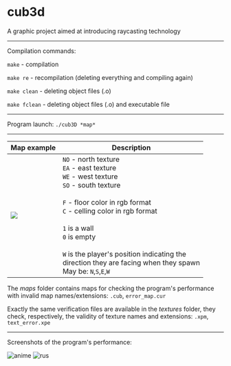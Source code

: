# cub3d
A graphic project aimed at introducing raycasting technology
***
Compilation commands:

`make` - compilation

`make re` - recompilation (deleting everything and compiling again)

`make clean` - deleting object files (.o)

`make fclean` - deleting object files (.o) and executable file
***
Program launch: `./cub3D *map*`
***
| Map example | Description |
| ---- | ---- |
| ![](https://i.ibb.co/w6sTX7L/map3.png) | `NO` - north texture <br/> `EA` - east texture <br/> `WE` - west texture <br/> `SO` - south texture <br/> <br/> `F` - floor color in rgb format <br/> `C` - celling color in rgb format <br/> <br/> `1` is a wall <br/> `0` is empty <br/> <br/> `W` is the player's position indicating the <br/>  direction they are facing when they spawn <br/> May be: `N`,`S`,`E`,`W`|

The *maps* folder contains maps for checking the program's performance with invalid map names/extensions: `.cub`, `error_map.cur`

Exactly the same verification files are available in the *textures* folder, they check, respectively, the validity of texture names and extensions: `.xpm`, `text_error.xpe`
***
Screenshots of the program's performance:

<img src="https://i.ibb.co/vcwBDWV/anime.png" alt="anime" border="0">

<img src="https://i.ibb.co/ns3PrY9/rus.png" alt="rus" border="0">
